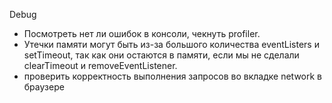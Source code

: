 Debug  
- Посмотреть нет ли ошибок в консоли, чекнуть profiler. 
- Утечки памяти могут быть из-за большого количества eventListers и setTimeout, так как они остаются в памяти, если мы не сделали clearTimeout и removeEventListener.
- проверить корректность выполнения запросов во вкладке network в браузере